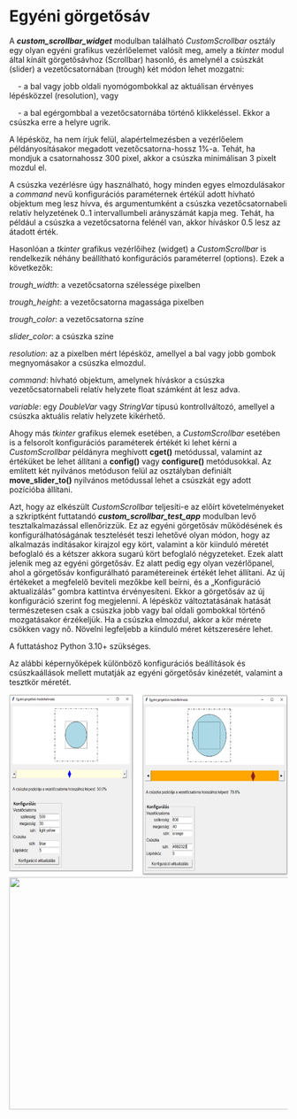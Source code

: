 # Egyéni görgetősáv

A ***custom_scrollbar_widget*** modulban található *CustomScrollbar* osztály egy olyan egyéni grafikus vezérlőelemet valósít meg, amely a *tkinter* modul által kínált görgetősávhoz (Scrollbar) hasonló, és amelynél a csúszkát (slider) a vezetőcsatornában (trough) két módon lehet mozgatni:

    - a bal vagy jobb oldali nyomógombokkal az aktuálisan érvényes lépésközzel (resolution), vagy
    
    - a bal egérgombbal a vezetőcsatornába történő klikkeléssel. Ekkor a csúszka erre a helyre ugrik.

A lépésköz, ha nem írjuk felül, alapértelmezésben a vezérlőelem példányosításakor megadott vezetőcsatorna-hossz 1%-a. Tehát, ha mondjuk a csatornahossz 300 pixel, akkor a csúszka minimálisan 3 pixelt mozdul el.

A csúszka vezérlésre úgy használható, hogy minden egyes elmozdulásakor a *command* nevű konfigurációs paraméternek értékül adott hívható objektum meg lesz hívva, és argumentumként a csúszka vezetőcsatornabeli relatív helyzetének 0..1 intervallumbeli arányszámát kapja meg. Tehát, ha például a csúszka a vezetőcsatorna felénél van, akkor híváskor 0.5 lesz az átadott érték.

Hasonlóan a *tkinter* grafikus vezérlőihez (widget) a *CustomScrollbar* is rendelkezik néhány beállítható konfigurációs paraméterrel (options). Ezek a következők:

_trough\_width_: a vezetőcsatorna szélessége pixelben

_trough\_height_: a vezetőcsatorna magassága pixelben

_trough\_color_: a vezetőcsatorna színe

_slider\_color_: a csúszka színe

_resolution_: az a pixelben mért lépésköz, amellyel a bal vagy jobb gombok megnyomásakor a csúszka elmozdul.

_command_: hívható objektum, amelynek híváskor a csúszka vezetőcsatornabeli relatív helyzete float számként át lesz adva.

_variable_: egy *DoubleVar* vagy *StringVar* típusú kontrollváltozó, amellyel a csúszka aktuális relatív helyzete kikérhető.

Ahogy más *tkinter* grafikus elemek esetében, a *CustomScrollbar* esetében is a felsorolt konfigurációs paraméterek értékét ki lehet kérni a *CustomScrollbar* példányra meghívott **cget()** metódussal, valamint az értéküket be lehet állítani a **config()** vagy **configure()** metódusokkal. Az említett két nyilvános metóduson felül az osztályban definiált **move_slider_to()** nyilvános metódussal lehet a csúszkát egy adott pozícióba állítani.

Azt, hogy az elkészült *CustomScrollbar* teljesíti-e az előírt követelményeket a szkriptként futtatandó ***custom_scrollbar_test_app*** modulban levő tesztalkalmazással ellenőrizzük. Ez az egyéni görgetősáv működésének és konfigurálhatóságának tesztelését teszi lehetővé olyan módon, hogy az alkalmazás indításakor kirajzol egy kört, valamint a kör kiinduló méretét befoglaló és a kétszer akkora sugarú kört befoglaló négyzeteket. Ezek alatt jelenik meg az egyéni görgetősáv. Ez alatt pedig egy olyan vezérlőpanel, ahol a görgetősáv konfigurálható paramétereinek értékét lehet állítani. Az új értékeket a megfelelő beviteli mezőkbe kell beírni, és a „Konfiguráció aktualizálás” gombra kattintva érvényesíteni. Ekkor a görgetősáv az új konfiguráció szerint fog megjelenni. A lépésköz változtatásának hatását természetesen csak a csúszka jobb vagy bal oldali gombokkal történő mozgatásakor érzékeljük. Ha a csúszka elmozdul, akkor a kör mérete csökken vagy nő. Növelni legfeljebb a kiinduló méret kétszeresére lehet.

A futtatáshoz Python 3.10+ szükséges.

Az alábbi képernyőképek különböző konfigurációs beállítások és csúszkaállások mellett mutatják az egyéni görgetősáv kinézetét, valamint a tesztkör méretét.

<img src="https://github.com/pythontudasepites/custom_scrollbar/blob/main/custom_scrollbar_1.jpg" width="623" height="327">

<img src="https://github.com/pythontudasepites/custom_scrollbar/blob/main/ custom_scrollbar_2.jpg" width="623" height="420">
